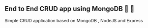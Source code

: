 ## End to End CRUD app using MongoDB :tada: :rocket:

Simple CRUD application based on MongoDB , NodeJS and Express
